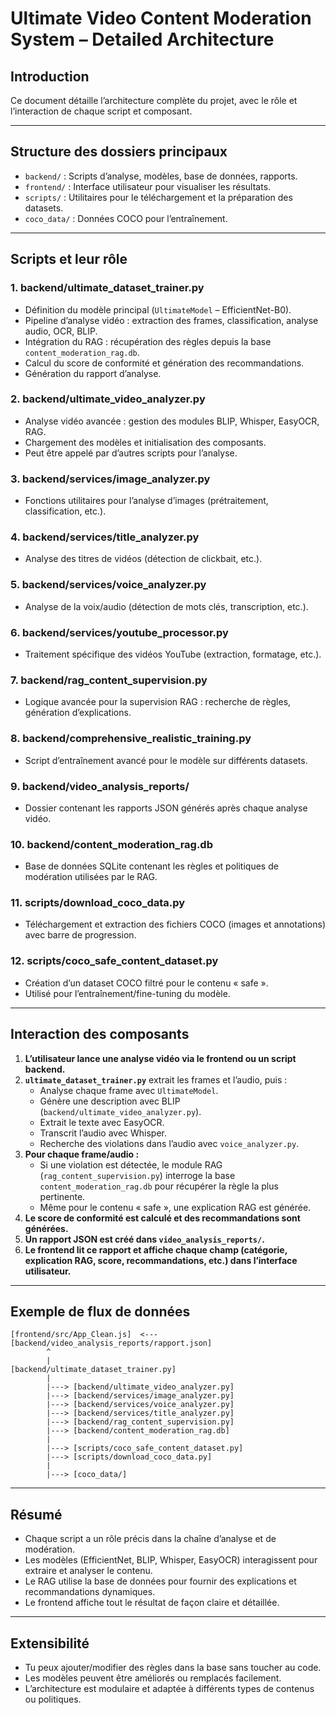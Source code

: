 # Ultimate Video Content Moderation System – Detailed Architecture

## Introduction
Ce document détaille l’architecture complète du projet, avec le rôle et l’interaction de chaque script et composant.

---

## Structure des dossiers principaux

- `backend/` : Scripts d’analyse, modèles, base de données, rapports.
- `frontend/` : Interface utilisateur pour visualiser les résultats.
- `scripts/` : Utilitaires pour le téléchargement et la préparation des datasets.
- `coco_data/` : Données COCO pour l’entraînement.

---

## Scripts et leur rôle

### 1. **backend/ultimate_dataset_trainer.py**
- Définition du modèle principal (`UltimateModel` – EfficientNet-B0).
- Pipeline d’analyse vidéo : extraction des frames, classification, analyse audio, OCR, BLIP.
- Intégration du RAG : récupération des règles depuis la base `content_moderation_rag.db`.
- Calcul du score de conformité et génération des recommandations.
- Génération du rapport d’analyse.

### 2. **backend/ultimate_video_analyzer.py**
- Analyse vidéo avancée : gestion des modules BLIP, Whisper, EasyOCR, RAG.
- Chargement des modèles et initialisation des composants.
- Peut être appelé par d’autres scripts pour l’analyse.

### 3. **backend/services/image_analyzer.py**
- Fonctions utilitaires pour l’analyse d’images (prétraitement, classification, etc.).

### 4. **backend/services/title_analyzer.py**
- Analyse des titres de vidéos (détection de clickbait, etc.).

### 5. **backend/services/voice_analyzer.py**
- Analyse de la voix/audio (détection de mots clés, transcription, etc.).

### 6. **backend/services/youtube_processor.py**
- Traitement spécifique des vidéos YouTube (extraction, formatage, etc.).

### 7. **backend/rag_content_supervision.py**
- Logique avancée pour la supervision RAG : recherche de règles, génération d’explications.

### 8. **backend/comprehensive_realistic_training.py**
- Script d’entraînement avancé pour le modèle sur différents datasets.

### 9. **backend/video_analysis_reports/**
- Dossier contenant les rapports JSON générés après chaque analyse vidéo.

### 10. **backend/content_moderation_rag.db**
- Base de données SQLite contenant les règles et politiques de modération utilisées par le RAG.

### 11. **scripts/download_coco_data.py**
- Téléchargement et extraction des fichiers COCO (images et annotations) avec barre de progression.

### 12. **scripts/coco_safe_content_dataset.py**
- Création d’un dataset COCO filtré pour le contenu « safe ».
- Utilisé pour l’entraînement/fine-tuning du modèle.

---

## Interaction des composants

1. **L’utilisateur lance une analyse vidéo via le frontend ou un script backend.**
2. **`ultimate_dataset_trainer.py`** extrait les frames et l’audio, puis :
   - Analyse chaque frame avec `UltimateModel`.
   - Génère une description avec BLIP (`backend/ultimate_video_analyzer.py`).
   - Extrait le texte avec EasyOCR.
   - Transcrit l’audio avec Whisper.
   - Recherche des violations dans l’audio avec `voice_analyzer.py`.
3. **Pour chaque frame/audio :**
   - Si une violation est détectée, le module RAG (`rag_content_supervision.py`) interroge la base `content_moderation_rag.db` pour récupérer la règle la plus pertinente.
   - Même pour le contenu « safe », une explication RAG est générée.
4. **Le score de conformité est calculé et des recommandations sont générées.**
5. **Un rapport JSON est créé dans `video_analysis_reports/`.**
6. **Le frontend lit ce rapport et affiche chaque champ (catégorie, explication RAG, score, recommandations, etc.) dans l’interface utilisateur.**

---

## Exemple de flux de données

```
[frontend/src/App_Clean.js]  <---  [backend/video_analysis_reports/rapport.json]
        ^
        |
[backend/ultimate_dataset_trainer.py]
        |
        |---> [backend/ultimate_video_analyzer.py]
        |---> [backend/services/image_analyzer.py]
        |---> [backend/services/voice_analyzer.py]
        |---> [backend/services/title_analyzer.py]
        |---> [backend/rag_content_supervision.py]
        |---> [backend/content_moderation_rag.db]
        |
        |---> [scripts/coco_safe_content_dataset.py]
        |---> [scripts/download_coco_data.py]
        |
        |---> [coco_data/]
```

---

## Résumé

- Chaque script a un rôle précis dans la chaîne d’analyse et de modération.
- Les modèles (EfficientNet, BLIP, Whisper, EasyOCR) interagissent pour extraire et analyser le contenu.
- Le RAG utilise la base de données pour fournir des explications et recommandations dynamiques.
- Le frontend affiche tout le résultat de façon claire et détaillée.

---

## Extensibilité

- Tu peux ajouter/modifier des règles dans la base sans toucher au code.
- Les modèles peuvent être améliorés ou remplacés facilement.
- L’architecture est modulaire et adaptée à différents types de contenus ou politiques.
